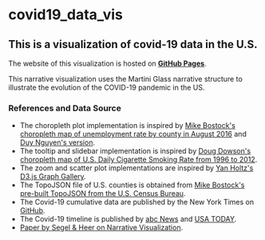 # covid19_data_vis

## This is a visualization of covid-19 data in the U.S.
The website of this visualization is hosted on [**GitHub Pages**](https://j5un.github.io/covid19_data_vis/).

This narrative visualization uses the Martini Glass narrative structure to illustrate the evolution of the COVID-19 pandemic in the US.

### References and Data Source
- The choropleth plot implementation is inspired by [Mike Bostock's choropleth map of unemployment rate by county in August 2016](https://observablehq.com/@d3/choropleth) and [Duy Nguyen's version](https://bl.ocks.org/duynguyen158/b96fa12ed5590b8435af799728e00a96).
- The tooltip and slidebar implementation is inspired by [Doug Dowson's choropleth map of U.S. Daily Cigarette Smoking Rate from 1996 to 2012](http://bl.ocks.org/dougdowson/9832019).
- The zoom and scatter plot implementations are inspired by [Yan Holtz's D3.js Graph Gallery](https://www.d3-graph-gallery.com/index.html). 
- The TopoJSON file of U.S. counties is obtained from [Mike Bostock's pre-built TopoJSON from the U.S. Census Bureau](https://github.com/topojson/us-atlas). 
- The Covid-19 cumulative data are published by the New York Times on [GitHub](https://github.com/nytimes/covid-19-data).
- The Covid-19 timeline is published by [abc News](https://abcnews.go.com/Health/timeline-coronavirus-started/story?id=69435165) and [USA TODAY](https://www.usatoday.com/in-depth/news/nation/2020/04/21/coronavirus-updates-how-covid-19-unfolded-u-s-timeline/2990956001/).
- [Paper by Segel & Heer on Narrative Visualization](http://vis.stanford.edu/files/2010-Narrative-InfoVis.pdf).
